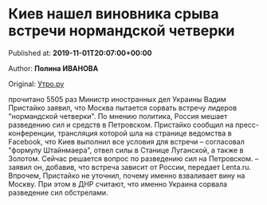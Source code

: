 
# Киев нашел виновника срыва встречи нормандской четверки

Published at: **2019-11-01T20:07:00+00:00**

Author: **Полина ИВАНОВА**

Original: [Утро.ру](https://utro.ru/politics/2019/11/01/1423076.shtml)

прочитано 5505 раз
Министр иностранных дел Украины Вадим Пристайко заявил, что Москва пытается сорвать встречу лидеров "нормандской четверки". По мнению политика, Россия мешает разведению сил и средств в Петровском.
Пристайко сообщил на пресс-конференции, трансляция которой шла на странице ведомства в Facebook, что Киев выполнил все условия для встречи – согласовал "формулу Штайнмаера", отвел силы в Станице Луганской, а также в Золотом. Сейчас решается вопрос по разведению сил на Петровском.
– заявил он, добавив, что встреча зависит от России, передает Lenta.ru.
Впрочем, Пристайко не уточнил, почему именно взваливает вину на Москву. При этом в ДНР считают, что именно Украина сорвала разведение сил обстрелами.
